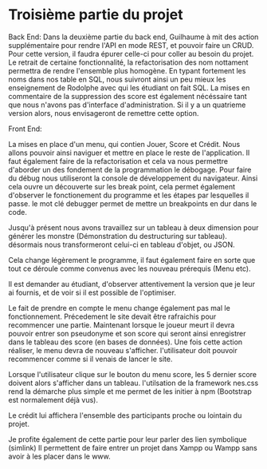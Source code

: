 # Troisième partie du projet

Back End:
Dans la deuxième partie du back end, Guilhaume à mit des action supplémentaire pour rendre l'API en mode REST, et pouvoir faire un CRUD.
Pour cette version, il faudra épurer celle-ci pour coller au besoin du projet.
Le retrait de certaine fonctionnalité, la refactorisation des nom nottament permettra de rendre l'ensemble plus homogène.
En typant fortement les noms dans nos table en SQL, nous suivront ainsi un peu mieux les enseignement de Rodolphe avec qui les étudiant on fait SQL.
La mises en commentaire de la suppression des score est également nécéssaire tant que nous n'avons pas d'interface d'administration.
Si il y a un quatrieme version alors, nous envisageront de remettre cette option.


Front End:

La mises en place d'un menu, qui contien Jouer, Score et Crédit.
Nous allons pouvoir ainsi naviguer et mettre en place le reste de l'application.
Il faut également faire de la refactorisation et cela va nous permettre d'aborder un des fondement de la programmation le débogage.
Pour faire du débug nous utiliseront la console de développement du navigateur.
Ainsi cela ouvre un découverte sur les break point, cela permet également d'observer le fonctionement du programme et les étapes par lesquelles il passe.
le mot clé debugger permet de mettre un breakpoints en dur dans le code.

Jusqu'à présent nous avons travaillez sur un tableau à deux dimension pour générer les monstre (Démonstration du destructuring sur tableau).
désormais nous transformeront celui-ci en tableau d'objet, ou JSON.

Cela change légèrement le programme, il faut également faire en sorte que tout ce déroule comme convenus avec les nouveau prérequis (Menu etc).

Il est demander au étudiant, d'observer attentivement la version que je leur ai fournis, et de voir si il est possible de l'optimiser.

Le fait de prendre en compte le menu change également pas mal le fonctionnement.
Précedement le site devait être rafraichis pour recommencer une partie.
Maintenant lorsque le joueur meurt il devra pouvoir entrer son pseudonyme et son score qui seront ainsi enregistrer dans le tableau des score (en bases de données).
Une fois cette action réaliser, le menu devra de nouveau s'afficher.
l'utilisateur doit pouvoir recommencer comme si il venais de lancer le site.

Lorsque l'utilisateur clique sur le bouton du menu score, les 5 dernier score doivent alors s'afficher dans un tableau.
l'utilsation de la framework nes.css rend la démarche plus simple et me permet de les initier à npm (Bootstrap est normalement déjà vus).

Le crédit lui affichera l'ensemble des participants proche ou lointain du projet.

Je profite également de cette partie pour leur parler des lien symbolique (simlink)
Il permettent de faire entrer un projet dans Xampp ou Wampp sans avoir à les placer dans le www.
